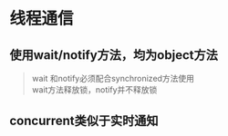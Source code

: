 <h1 id="线程通信">线程通信</h1>
<h2 id="使用waitnotify方法，均为object方法">使用wait/notify方法，均为object方法</h2>
<blockquote>
<p>wait 和notify必须配合synchronized方法使用<br>
wait方法释放锁，notify并不释放锁</p>
</blockquote>
<h2 id="concurrent类似于实时通知">concurrent类似于实时通知</h2>

